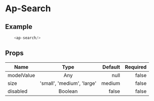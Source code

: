 # Ap-Search


## Example

<presentationContainer>
    <ap-search/>

</presentationContainer>

```ts
    <ap-search/>

```

## Props

| Name        |            Type            |   Default | Required |
|-------------|:--------------------------:|----------:|---------:|
| modelValue  |            Any             |      null |    false |
| size        | 'small', 'medium', 'large' |    medium |    false |
| disabled    |          Boolean           |     false |    false |


<script setup lang="ts">

    import {ref} from 'vue'

const value = ref('value 1')
</script>
